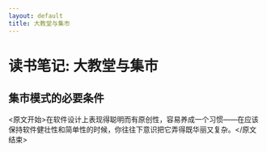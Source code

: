 ```yaml
---
layout: default
title: 大教堂与集市
---
```


# 读书笔记: 大教堂与集市


## 集市模式的必要条件

<原文开始>在软件设计上表现得聪明而有原创性，容易养成一个习惯——在应该保持软件健壮性和简单性的时候，你往往下意识把它弄得既华丽又复杂。</原文结束>